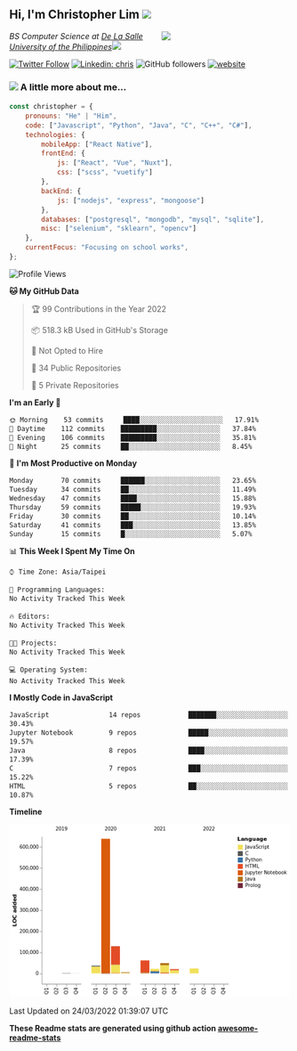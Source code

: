 <h2>Hi, I'm Christopher Lim <img src="https://media3.giphy.com/media/r3SVtaGUukD5V6UjzP/giphy.gif" width="50" /></h2>
<img align='right' src="https://media.giphy.com/media/M9gbBd9nbDrOTu1Mqx/giphy.gif" width="230">
<p><em>BS Computer Science at <a href="https://www.dlsu.edu.ph/">De La Salle University of the Philippines</a><img src="https://media.giphy.com/media/WUlplcMpOCEmTGBtBW/giphy.gif" width="30"> 
</em></p>

[![Twitter Follow](https://img.shields.io/twitter/follow/ClovesJL?label=Follow)](https://twitter.com/intent/follow?screen_name=ClovesJL)
[![Linkedin: chris](https://img.shields.io/badge/-chris-blue?style=flat-square&logo=Linkedin&logoColor=white&link=https://www.linkedin.com/in/christopher-lim-122831183/)](https://www.linkedin.com/in/christopher-lim-122831183/)
![GitHub followers](https://img.shields.io/github/followers/cc-visionary?label=Follow&style=social)
[![website](https://img.shields.io/badge/Website-46a2f1.svg?&style=flat-square&logo=Google-Chrome&logoColor=white&link=http://christopherlim.surge.sh/)](http://christopherlim.surge.sh/)

### <img src="https://media.giphy.com/media/VgCDAzcKvsR6OM0uWg/giphy.gif" width="50"> A little more about me...  

```javascript
const christopher = {
    pronouns: "He" | "Him",
    code: ["Javascript", "Python", "Java", "C", "C++", "C#"],
    technologies: {
        mobileApp: ["React Native"],
        frontEnd: {
            js: ["React", "Vue", "Nuxt"],
            css: ["scss", "vuetify"]
        },
        backEnd: {
            js: ["nodejs", "express", "mongoose"]
        },
        databases: ["postgresql", "mongodb", "mysql", "sqlite"],
        misc: ["selenium", "sklearn", "opencv"]
    },
    currentFocus: "Focusing on school works",
};
```

<!--START_SECTION:waka-->
![Profile Views](http://img.shields.io/badge/Profile%20Views-0-blue)

**🐱 My GitHub Data** 

> 🏆 99 Contributions in the Year 2022
 > 
> 📦 518.3 kB Used in GitHub's Storage 
 > 
> 🚫 Not Opted to Hire
 > 
> 📜 34 Public Repositories 
 > 
> 🔑 5 Private Repositories  
 > 
**I'm an Early 🐤** 

```text
🌞 Morning    53 commits     ████░░░░░░░░░░░░░░░░░░░░░   17.91% 
🌆 Daytime    112 commits    █████████░░░░░░░░░░░░░░░░   37.84% 
🌃 Evening    106 commits    █████████░░░░░░░░░░░░░░░░   35.81% 
🌙 Night      25 commits     ██░░░░░░░░░░░░░░░░░░░░░░░   8.45%

```
📅 **I'm Most Productive on Monday** 

```text
Monday       70 commits     ██████░░░░░░░░░░░░░░░░░░░   23.65% 
Tuesday      34 commits     ██░░░░░░░░░░░░░░░░░░░░░░░   11.49% 
Wednesday    47 commits     ████░░░░░░░░░░░░░░░░░░░░░   15.88% 
Thursday     59 commits     █████░░░░░░░░░░░░░░░░░░░░   19.93% 
Friday       30 commits     ██░░░░░░░░░░░░░░░░░░░░░░░   10.14% 
Saturday     41 commits     ███░░░░░░░░░░░░░░░░░░░░░░   13.85% 
Sunday       15 commits     █░░░░░░░░░░░░░░░░░░░░░░░░   5.07%

```


📊 **This Week I Spent My Time On** 

```text
⌚︎ Time Zone: Asia/Taipei

💬 Programming Languages: 
No Activity Tracked This Week

🔥 Editors: 
No Activity Tracked This Week

🐱‍💻 Projects: 
No Activity Tracked This Week

💻 Operating System: 
No Activity Tracked This Week

```

**I Mostly Code in JavaScript** 

```text
JavaScript               14 repos            ███████░░░░░░░░░░░░░░░░░░   30.43% 
Jupyter Notebook         9 repos             █████░░░░░░░░░░░░░░░░░░░░   19.57% 
Java                     8 repos             ████░░░░░░░░░░░░░░░░░░░░░   17.39% 
C                        7 repos             ███░░░░░░░░░░░░░░░░░░░░░░   15.22% 
HTML                     5 repos             ██░░░░░░░░░░░░░░░░░░░░░░░   10.87%

```


**Timeline**

![Chart not found](https://raw.githubusercontent.com/cc-visionary/cc-visionary/master/charts/bar_graph.png) 


 Last Updated on 24/03/2022 01:39:07 UTC
<!--END_SECTION:waka-->

**These Readme stats are generated using github action [awesome-readme-stats](https://github.com/anmol098/waka-readme-stats)**
